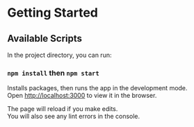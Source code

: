 # Getting Started

## Available Scripts

In the project directory, you can run:

### `npm install` then `npm start`

Installs packages, then runs the app in the development mode.\
Open [http://localhost:3000](http://localhost:3000) to view it in the browser.

The page will reload if you make edits.\
You will also see any lint errors in the console.
